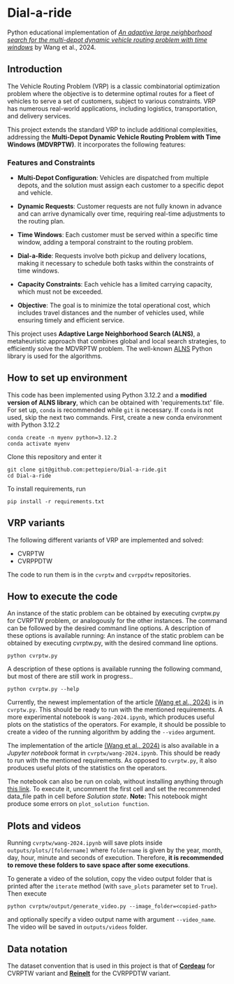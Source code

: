 # Dial-a-ride


Python educational implementation of [*An adaptive large neighborhood search for the multi-depot dynamic vehicle routing problem with time windows*](https://www.sciencedirect.com/science/article/abs/pii/S0360835224002432) by Wang et al., 2024. 

## Introduction
The Vehicle Routing Problem (VRP) is a classic combinatorial optimization problem where the objective is to determine optimal routes for a fleet of vehicles to serve a set of customers, subject to various constraints. VRP has numerous real-world applications, including logistics, transportation, and delivery services.

This project extends the standard VRP to include additional complexities, addressing the **Multi-Depot Dynamic Vehicle Routing Problem with Time Windows (MDVRPTW)**. It incorporates the following features:

### Features and Constraints
- **Multi-Depot Configuration**: Vehicles are dispatched from multiple depots, and the solution must assign each customer to a specific depot and vehicle.

- **Dynamic Requests**: Customer requests are not fully known in advance and can arrive dynamically over time, requiring real-time adjustments to the routing plan.

- **Time Windows**: Each customer must be served within a specific time window, adding a temporal constraint to the routing problem.

- **Dial-a-Ride**: Requests involve both pickup and delivery locations, making it necessary to schedule both tasks within the constraints of time windows.

- **Capacity Constraints**: Each vehicle has a limited carrying capacity, which must not be exceeded.

- **Objective**: The goal is to minimize the total operational cost, which includes travel distances and the number of vehicles used, while ensuring timely and efficient service.


This project uses **Adaptive Large Neighborhood Search (ALNS)**, a metaheuristic approach that combines global and local search strategies, to efficiently solve the MDVRPTW problem. The well-known [ALNS](https://alns.readthedocs.io/en/latest/) Python library is used for the algorithms.

## How to set up environment
This code has been implemented using Python 3.12.2 and a **modified version of ALNS library**, which can be obtained with 'requirements.txt' file. For set up, ```conda``` is recommended while ```git``` is necessary. If ```conda``` is not used, skip the next two commands.
First, create a new conda environment with Python 3.12.2
```
conda create -n myenv python=3.12.2
conda activate myenv
``` 

Clone this repository and enter it
```
git clone git@github.com:pettepiero/Dial-a-ride.git
cd Dial-a-ride
```

To install requirements, run 
```
pip install -r requirements.txt
```

## VRP variants
The following different variants of VRP are implemented and solved:

- CVRPTW
- CVRPPDTW

The code to run them is in the `cvrptw` and `cvrppdtw` repositories.

## How to execute the code
An instance of the static problem can be obtained by executing cvrptw.py for CVRPTW problem, or analogously for the other instances. The command can be followed by the desired command line options. A description of these options is available running: 
An instance of the static problem can be obtained by executing cvrptw.py, with the desired command line options. 
```
python cvrptw.py
```
A description of these options is available running the following command, but most of there are still work in progress..

```
python cvrptw.py --help
```

Currently, the newest implementation of the article [(Wang et al., 2024)](https://www.sciencedirect.com/science/article/abs/pii/S0360835224002432) is in `cvrptw.py`. This should be ready to run with the mentioned requirements. A more experimental notebook is `wang-2024.ipynb`, which produces useful plots on the statistics of the operators.
For example, it should be possible to create a video of the running algorithm by adding the `--video` argument.

The implementation of the article [(Wang et al., 2024)](https://www.sciencedirect.com/science/article/abs/pii/S0360835224002432) is also available in a *Jupyter notebook* format in `cvrptw/wang-2024.ipynb`. This should be ready to run with the mentioned requirements. As opposed to `cvrptw.py`, it also produces useful plots of the statistics on the operators.

The notebook can also be run on colab, without installing anything through [this link](https://colab.research.google.com/github/pettepiero/Dial-a-ride/blob/main/wang-2024.ipynb). To execute it, uncomment the first cell and set the recommended data_file path in cell before *Solution state*. **Note:** This notebook might produce some errors on `plot_solution function`.

## Plots and videos
Running `cvrptw/wang-2024.ipynb` will save plots inside `outputs/plots/[foldername]` where `foldername` is given by the year, month, day, hour, minute and seconds of execution. Therefore, **it is recommended to remove these folders to save space after some executions**.

To generate a video of the solution, copy the video output folder that is printed after the `iterate` method (with `save_plots` parameter set to `True`). Then execute 

```
python cvrptw/output/generate_video.py --image_folder=<copied-path> 
```
and optionally specify a video output name with argument `--video_name`. The video will be saved in `outputs/videos` folder.

## Data notation
The dataset convention that is used in this project is that of [**Cordeau**](https://www.bernabe.dorronsoro.es/vrp/index.html?/Problem_Instances/CVRPTWInstances.html) for CVRPTW variant and [**Reinelt**](https://pubsonline.informs.org/doi/10.1287/ijoc.3.4.376) for the CVRPPDTW variant.
